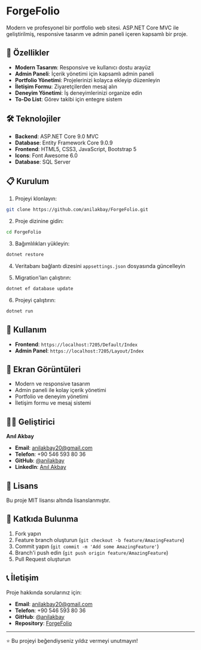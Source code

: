 # ForgeFolio

Modern ve profesyonel bir portfolio web sitesi. ASP.NET Core MVC ile geliştirilmiş, responsive tasarım ve admin paneli içeren kapsamlı bir proje.

## 🚀 Özellikler

- **Modern Tasarım**: Responsive ve kullanıcı dostu arayüz
- **Admin Paneli**: İçerik yönetimi için kapsamlı admin paneli
- **Portfolio Yönetimi**: Projelerinizi kolayca ekleyip düzenleyin
- **İletişim Formu**: Ziyaretçilerden mesaj alın
- **Deneyim Yönetimi**: İş deneyimlerinizi organize edin
- **To-Do List**: Görev takibi için entegre sistem

## 🛠️ Teknolojiler

- **Backend**: ASP.NET Core 9.0 MVC
- **Database**: Entity Framework Core 9.0.9
- **Frontend**: HTML5, CSS3, JavaScript, Bootstrap 5
- **Icons**: Font Awesome 6.0
- **Database**: SQL Server

## 📋 Kurulum

1. Projeyi klonlayın:
```bash
git clone https://github.com/anilakbay/ForgeFolio.git
```

2. Proje dizinine gidin:
```bash
cd ForgeFolio
```

3. Bağımlılıkları yükleyin:
```bash
dotnet restore
```

4. Veritabanı bağlantı dizesini `appsettings.json` dosyasında güncelleyin

5. Migration'ları çalıştırın:
```bash
dotnet ef database update
```

6. Projeyi çalıştırın:
```bash
dotnet run
```

## 🎯 Kullanım

- **Frontend**: `https://localhost:7205/Default/Index`
- **Admin Panel**: `https://localhost:7205/Layout/Index`

## 📱 Ekran Görüntüleri

- Modern ve responsive tasarım
- Admin paneli ile kolay içerik yönetimi
- Portfolio ve deneyim yönetimi
- İletişim formu ve mesaj sistemi

## 👨‍💻 Geliştirici

**Anıl Akbay**
- **Email**: anilakbay20@gmail.com
- **Telefon**: +90 546 593 80 36
- **GitHub**: [@anilakbay](https://github.com/anilakbay)
- **LinkedIn**: [Anıl Akbay](https://linkedin.com/in/anilakbay)

## 📄 Lisans

Bu proje MIT lisansı altında lisanslanmıştır.

## 🤝 Katkıda Bulunma

1. Fork yapın
2. Feature branch oluşturun (`git checkout -b feature/AmazingFeature`)
3. Commit yapın (`git commit -m 'Add some AmazingFeature'`)
4. Branch'i push edin (`git push origin feature/AmazingFeature`)
5. Pull Request oluşturun

## 📞 İletişim

Proje hakkında sorularınız için:
- **Email**: anilakbay20@gmail.com
- **Telefon**: +90 546 593 80 36
- **GitHub**: [@anilakbay](https://github.com/anilakbay)
- **Repository**: [ForgeFolio](https://github.com/anilakbay/ForgeFolio)

---

⭐ Bu projeyi beğendiyseniz yıldız vermeyi unutmayın!
